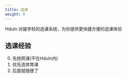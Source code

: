 ```yaml
---
title: 选课
weight: 0
---
```


HduIn 对接学校的选课系统，为你提供更快捷方便的选课体验

## 选课经验

0. 先抢网课(不在HduIn内)
1. 优先选体育课
2. 后面就随便了

